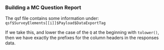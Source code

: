 ### Building a MC Question Report
The qsf file contains some information under:
`qsf$SurveyElements[[i]]$Payload$DataExportTag`

If we take this, and lower the case of the `Q` at the beginning with `tolower()`, then we have exactly the prefixes for the column headers in the responses data.
